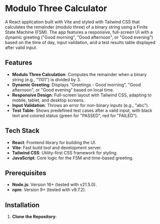 # Modulo Three Calculator

A React application built with Vite and styled with Tailwind CSS that calculates the remainder (modulo three) of a binary string using a Finite State Machine (FSM). The app features a responsive, full-screen UI with a dynamic greeting ("Good morning", "Good afternoon", or "Good evening") based on the time of day, input validation, and a test results table displayed after valid input.

## Features
- **Modulo Three Calculation**: Computes the remainder when a binary string (e.g., "1101") is divided by 3.
- **Dynamic Greeting**: Displays "Greetings - Good morning", "Good afternoon", or "Good evening" based on local time.
- **Responsive Design**: Full-screen layout with Tailwind CSS, adapting to mobile, tablet, and desktop screens.
- **Input Validation**: Throws an error for non-binary inputs (e.g., "abc").
- **Test Table**: Shows predefined test cases after a valid input, with black text and colored status (green for "PASSED", red for "FAILED").

## Tech Stack
- **React**: Frontend library for building the UI.
- **Vite**: Fast build tool and development server.
- **Tailwind CSS**: Utility-first CSS framework for styling.
- **JavaScript**: Core logic for the FSM and time-based greeting.

## Prerequisites
- **Node.js**: Version 16+ (tested with v21.5.0).
- **npm**: Version 9+ (tested with v9.7.2).

## Installation
1. **Clone the Repository**:
   ```bash
 